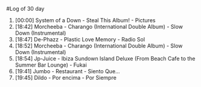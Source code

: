 #Log of 30 day

1. [00:00] System of a Down - Steal This Album! - Pictures
1. [18:42] Morcheeba - Charango (International Double Album) - Slow Down (Instrumental)
1. [18:47] De-Phazz - Plastic Love Memory - Radio Sol
1. [18:52] Morcheeba - Charango (International Double Album) - Slow Down (Instrumental)
1. [18:54] Jp-Juice - Ibiza Sundown Island Deluxe (From Beach Cafe to the Summer Bar Lounge) - Fukai
1. [19:41] Jumbo - Restaurant - Siento Que...
1. [19:45] Dildo - Por encima - Por Siempre
